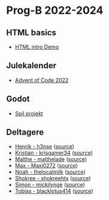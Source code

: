 # Prog-B 2022-2024

## HTML basics
- [HTML intro Demo](html-demo/)

## Julekalender
- [Advent of Code 2022](aoc-2022/)

## Godot
- [Spil projekt](../prog-b-2022-spil-projekt/)

## Deltagere

- [Henrik - h3nse](https://h3nse.github.io/) ([source](https://github.com/h3nse/h3nse.github.io))
- [Kristian - krisgamer34](https://krisgamer34.github.io/) ([source](https://github.com/krisgamer34/krisgamer34.github.io))
- [Malthe - malthelade](https://malthelade.github.io/) ([source](https://github.com/malthelade/malthelade.github.io))
- [Max - Maxi0272](https://Maxi0272.github.io/) ([source](https://github.com/Maxi0272/Maxi0272.github.io))
- [Noah - thelocalmilk](https://thelocalmilk.github.io/) ([source](https://github.com/thelocalmilk/thelocalmilk.github.io))
- [Shokree - shokreehtx](https://shokreehtx.github.io/) ([source](https://github.com/shokreehtx/shokreehtx.github.io))
- [Simon - mickilynge](https://mickilynge.github.io/) ([source](https://github.com/mickilynge/mickilynge.github.io))
- [Tobias - blacklotus414](https://blacklotus414.github.io/) ([source](https://github.com/blacklotus414/blacklotus414.github.io))
